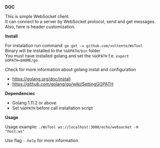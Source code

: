 **DOC**

This is simple WebSocket client.<br/>
It can connect to a server by WebSocket protocol, send and get messages.<br/>
Also, here is header customization.

**Install**
  
For instalation run command: `go get -u github.com/voltento/WsTool`<br/>
Binary will be installed to the `%GOPATH/bin` folder<br/>
You must have installed golang and set the `%GOPATH` f.e. `export GOPATH=$HOME/go`

Check for more information about golang instal and configuration
- https://golang.org/doc/install 
- https://github.com/golang/go/wiki/SettingGOPATH

**Dependenciec**
- Golang 1.11.2 or above
- Set `%GOPATH` before call installation script

**Usage**

Usage example: `./WsTool ws://localhost:3000/echo/websocket -H "host:ws"`

Use flag `--help` for more information

